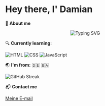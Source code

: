 # Hey there, I' Damian

  
📣 **About me**


<p align="center">
  <img src="https://readme-typing-svg.herokuapp.com?font=Fira+Code&weight=600&size=25&pause=1000&color=36BCF7&width=435&lines=Next-gen+Developer" alt="Typing SVG" />
</p>

🔍 **Currently learning:**
 
 ![HTML](https://img.shields.io/badge/-HTML-E34F26?logo=html15&logo-Color=white&style=for-the-badge)
 ![CSS](https://img.shields.io/badge/-CSS-1572B6?logo=css3&logo-Color=white&style=for-the-badge)
 ![JavaScript](https://img.shields.io/badge/-JavaScript-F7DF1E?logo=javascript3&logo-Color=black&style=for-the-badge)

🌏 **I'm from:** 🇩🇪 🇧🇦


<!-- Hier wird meine Statistik angezeigt, die ich erst nach viel Arbeit sichbar erscheinen lasse:
![GitHub Stats](https://github-readme-stats.vercel.app/api?username=DamianToromanovic&show_icons=true&theme=highcontrast)-->

 ![GitHub Streak](https://github-readme-streak-stats.herokuapp.com/?user=DamianToromanovic&theme=highcontrast)

 📬 **Contact me**

  [Meine E-mail](d.toromanovic@web.de)


<!--
**DamianToromanovic/DamianToromanovic** is a ✨ _special_ ✨ repository because its `README.md` (this file) appears on your GitHub profile.

Here are some ideas to get you started:

- 🔭 I’m currently working on ...
- 🌱 I’m currently learning ...
- 👯 I’m looking to collaborate on ...
- 🤔 I’m looking for help with ...
- 💬 Ask me about ...
- 📫 How to reach me: ...
- 😄 Pronouns: ...
- ⚡ Fun fact: ...
-->
